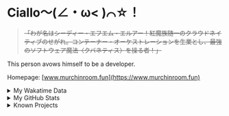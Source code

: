 # Ciallo～(∠・ω< )⌒☆！

> ~~「わが名はシーディー・エフエム・エルアー！紅魔族随一のクラウドネイティブのせがれ。コンテーナー・オーケストレーションを生業とし、最強のソフトウェア魔法〈クバネティス〉を操る者！」~~

This person avows himself to be a developer.

Homepage: [www.murchinroom.fun](https://www.murchinroom.fun)

<details>

<summary>My Wakatime Data</summary>

<!--START_SECTION:waka-->
![Lines of code](https://img.shields.io/badge/From%20Hello%20World%20I%27ve%20Written-9.7%20million%20lines%20of%20code-blue)

**🐱 My GitHub Data** 

> 📦 818.7 kB Used in GitHub's Storage 
 > 
> 🏆 1,334 Contributions in the Year 2024
 > 
> 🚫 Not Opted to Hire
 > 
> 📜 95 Public Repositories 
 > 
> 🔑 34 Private Repositories 
 > 
**I'm an Early 🐤** 

```text
🌞 Morning                2281 commits        ██████░░░░░░░░░░░░░░░░░░░   23.75 % 
🌆 Daytime                4244 commits        ███████████░░░░░░░░░░░░░░   44.19 % 
🌃 Evening                3003 commits        ████████░░░░░░░░░░░░░░░░░   31.27 % 
🌙 Night                  75 commits          ░░░░░░░░░░░░░░░░░░░░░░░░░   00.78 % 
```
📅 **I'm Most Productive on Tuesday** 

```text
Monday                   1229 commits        ███░░░░░░░░░░░░░░░░░░░░░░   12.80 % 
Tuesday                  1726 commits        ████░░░░░░░░░░░░░░░░░░░░░   17.97 % 
Wednesday                1678 commits        ████░░░░░░░░░░░░░░░░░░░░░   17.47 % 
Thursday                 1376 commits        ████░░░░░░░░░░░░░░░░░░░░░   14.33 % 
Friday                   1431 commits        ████░░░░░░░░░░░░░░░░░░░░░   14.90 % 
Saturday                 1169 commits        ███░░░░░░░░░░░░░░░░░░░░░░   12.17 % 
Sunday                   994 commits         ███░░░░░░░░░░░░░░░░░░░░░░   10.35 % 
```


**I Mostly Code in Go** 

```text
Go                       38 repos            █████████░░░░░░░░░░░░░░░░   34.55 % 
TeX                      7 repos             ██░░░░░░░░░░░░░░░░░░░░░░░   06.36 % 
Swift                    6 repos             █░░░░░░░░░░░░░░░░░░░░░░░░   05.45 % 
Vue                      6 repos             █░░░░░░░░░░░░░░░░░░░░░░░░   05.45 % 
TypeScript               2 repos             ░░░░░░░░░░░░░░░░░░░░░░░░░   01.82 % 
```




 Last Updated on 30/11/2024 01:48:39 UTC
<!--END_SECTION:waka-->

</details>

<details>
 
 <summary>My GitHub Stats</summary>

[![CDFMLR's github stats](https://github-readme-stats.vercel.app/api?username=cdfmlr&count_private=true&show_icons=true)](https://github.com/anuraghazra/github-readme-stats)
 
</details>

<details>

<summary>Known Projects</summary>

[![Star History Chart](https://api.star-history.com/svg?repos=cdfmlr/pyflowchart,cdfmlr/muvtuber,cdfmlr/crud,cdfmlr/murecom-verse-1,cdfmlr/murecom-intro&type=Date)](https://star-history.com/#cdfmlr/pyflowchart&cdfmlr/muvtuber&cdfmlr/crud&cdfmlr/murecom-verse-1&cdfmlr/murecom-intro&Date)

 </details>
